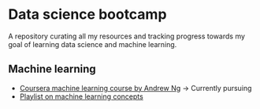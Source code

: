 # Data science bootcamp

A repository curating all my resources and tracking progress towards my goal of learning data science and machine learning.

## Machine learning

- [Coursera machine learning course by Andrew Ng](https://www.coursera.org/learn/machine-learning/home/welcome) -> Currently pursuing
- [Playlist on machine learning concepts](https://www.youtube.com/playlist?list=PL_onPhFCkVQhUzcTVgQiC8W2ShZKWlm0s)
